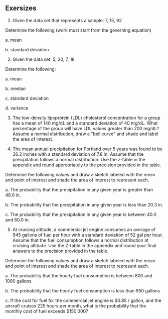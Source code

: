 ## Exersizes

1. Given the data set that represents a sample: 7, 15, 92

Determine the following (work must start from the governing equation)

a. mean

b. standard deviation

2. Given the data set: 5, 30, 7, 18

Determine the following:

a. mean

b. median

c. standard deviation

d. variance

3. The low-density lipoprotein (LDL) cholesterol concentration for a group has a mean of 140
mg/dL and a standard deviation of 40 mg/dL. What percentage of the group will have LDL
values greater than 200 mg/dL? Assume a normal distribution, draw a "bell curve" and shade and label the area of interest.

4. The mean annual precipitation for Portland over 5 years was found to be 36.2 inches with a
standard deviation of 7.8 in. Assume that the precipitation follows a normal distribution. Use the z-table in the appendix and round appropriately to the precision provided in the table.

Determine the following values and draw a sketch labeled with the mean and point of interest
and shade the area of interest to represent each.

a. The probability that the precipitation in any given year is greater than 48.0 in.

b. The probability that the precipitation in any given year is less than 20.3 in.

c. The probability that the precipitation in any given year is between 40.0 and 60.0 in.

5. At cruising altitude, a commercial jet engine consumes an average of 945 gallons of fuel per hour
with a standard deviation of 52 gal per hour. Assume that the fuel consumption follows a normal
distribution at cruising altitude. Use the Z-table in the appendix and round your final answers to the
precision provided in the table.

Determine the following values and draw a sketch labeled with the mean and point of interest
and shade the area of interest to represent each.

a. The probability that the hourly fuel consumption is between 800 and 1000 gallons

b. The probability that the hourly fuel consumption is less than 950 gallons

c. If the cost for fuel for the commercial jet engine is \$0.85 / gallon, and the aircraft cruises 225 hours per month, what is the probability that the monthly cost of fuel exceeds
\$150,000?
